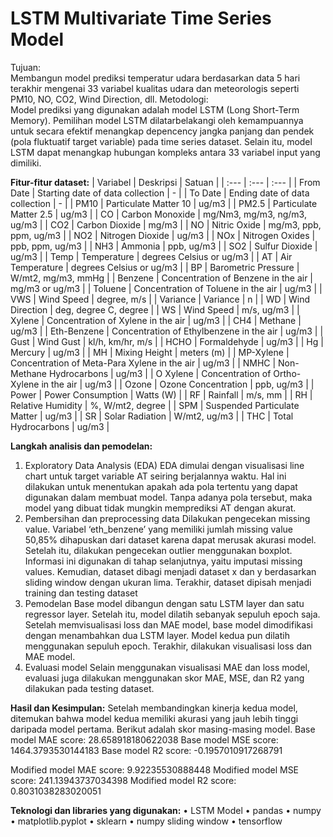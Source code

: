 # LSTM Multivariate Time Series Model

Tujuan:  
Membangun model prediksi temperatur udara berdasarkan data 5 hari terakhir mengenai 33 variabel kualitas udara dan meteorologis seperti PM10, NO, CO2, Wind Direction, dll. 
Metodologi:  
Model prediksi yang digunakan adalah model LSTM (Long Short-Term Memory). Pemilihan model LSTM dilatarbelakangi oleh kemampuannya untuk secara efektif menangkap depencency jangka panjang dan pendek (pola fluktuatif target variable) pada time series dataset. Selain itu, model LSTM dapat menangkap hubungan kompleks antara 33 variabel input yang dimiliki.

**Fitur-fitur dataset:**
| Variabel | Deskripsi | Satuan |
| :--- | :--- | :--- |
| From Date | Starting date of data collection | - |
| To Date | Ending date of data collection | - |
| PM10 | Particulate Matter 10 | ug/m3 |
| PM2.5 | Particulate Matter 2.5 | ug/m3 |
| CO | Carbon Monoxide | mg/Nm3, mg/m3, ng/m3, ug/m3 |
| CO2 | Carbon Dioxide | mg/m3 |
| NO | Nitric Oxide | mg/m3, ppb, ppm, ug/m3 |
| NO2 | Nitrogen Dioxide | ug/m3 |
| NOx | Nitrogen Oxides | ppb, ppm, ug/m3 |
| NH3 | Ammonia | ppb, ug/m3 |
| SO2 | Sulfur Dioxide | ug/m3 |
| Temp | Temperature | degrees Celsius or ug/m3 |
| AT | Air Temperature | degrees Celsius or ug/m3 |
| BP | Barometric Pressure | W/mt2, mg/m3, mmHg |
| Benzene | Concentration of Benzene in the air | mg/m3 or ug/m3 |
| Toluene | Concentration of Toluene in the air | ug/m3 |
| VWS | Wind Speed | degree, m/s |
| Variance | Variance | n |
| WD | Wind Direction | deg, degree C, degree |
| WS | Wind Speed | m/s, ug/m3 |
| Xylene | Concentration of Xylene in the air | ug/m3 |
| CH4 | Methane | ug/m3 |
| Eth-Benzene | Concentration of Ethylbenzene in the air | ug/m3 |
| Gust | Wind Gust | kl/h, km/hr, m/s |
| HCHO | Formaldehyde | ug/m3 |
| Hg | Mercury | ug/m3 |
| MH | Mixing Height | meters (m) |
| MP-Xylene | Concentration of Meta-Para Xylene in the air | ug/m3 |
| NMHC | Non-Methane Hydrocarbons | ug/m3 |
| O Xylene | Concentration of Ortho-Xylene in the air | ug/m3 |
| Ozone | Ozone Concentration | ppb, ug/m3 |
| Power | Power Consumption | Watts (W) |
| RF | Rainfall | m/s, mm |
| RH | Relative Humidity | %, W/mt2, degree |
| SPM | Suspended Particulate Matter | ug/m3 |
| SR | Solar Radiation | W/mt2, ug/m3 |
| THC | Total Hydrocarbons | ug/m3 |

**Langkah analisis dan pemodelan:**
1.	Exploratory Data Analysis (EDA)
EDA dimulai dengan visualisasi line chart untuk target variable AT seiring berjalannya waktu. Hal ini dilakukan untuk menentukan apakah ada pola tertentu yang dapat digunakan dalam membuat model. Tanpa adanya pola tersebut, maka model yang dibuat tidak mungkin memprediksi AT dengan akurat.
2.	Pembersihan dan preprocessing data
Dilakukan pengecekan missing value. Variabel ‘eth_benzene’ yang memiliki jumlah missing value 50,85% dihapuskan dari dataset karena dapat merusak akurasi model. Setelah itu, dilakukan pengecekan outlier menggunakan boxplot. Informasi ini digunakan di tahap selanjutnya, yaitu imputasi missing values. Kemudian, dataset dibagi menjadi dataset x dan y berdasarkan sliding window dengan ukuran lima. Terakhir, dataset dipisah menjadi training dan testing dataset
3.	Pemodelan
Base model dibangun dengan satu LSTM layer dan satu regressor layer. Setelah itu, model dilatih sebanyak sepuluh epoch saja. Setelah memvisualisasi loss dan MAE model, base model dimodifikasi dengan menambahkan dua LSTM layer. Model kedua pun dilatih menggunakan sepuluh epoch. Terakhir, dilakukan visualisasi loss dan MAE model.
4.	Evaluasi model
Selain menggunakan visualisasi MAE dan loss model, evaluasi juga dilakukan menggunakan skor MAE, MSE, dan R2 yang dilakukan pada testing dataset.

**Hasil dan Kesimpulan:**
Setelah membandingkan kinerja kedua model, ditemukan bahwa model kedua memiliki akurasi yang jauh lebih tinggi daripada model pertama. Berikut adalah skor masing-masing model.
Base model MAE score: 28.658918180622038
Base model MSE score: 1464.3793530144183
Base model R2 score: -0.1957010917268791

Modified model MAE score: 9.92235530888448
Modified model MSE score: 241.13943737034398
Modified model R2 score: 0.8031038283020051

**Teknologi dan libraries yang digunakan:**
•	LSTM Model
•	pandas
•	numpy
•	matplotlib.pyplot 
•	sklearn
•	numpy sliding window
•	tensorflow
